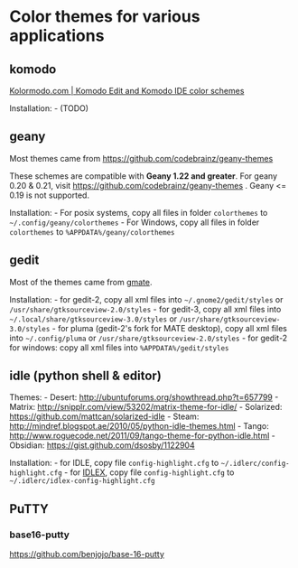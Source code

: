 # Color themes for various applications

## komodo

[Kolormodo.com | Komodo Edit and Komodo IDE color schemes](http://komodocolor.appspot.com/)

Installation:
    - (TODO)

## geany

Most themes came from https://github.com/codebrainz/geany-themes

These schemes are compatible with **Geany 1.22 and greater**. For geany 0.20 & 0.21, visit
https://github.com/codebrainz/geany-themes . Geany <= 0.19 is not supported.

Installation:
    - For posix systems, copy all files in folder `colorthemes` to `~/.config/geany/colorthemes`
    - For Windows, copy all files in folder `colorthemes` to `%APPDATA%/geany/colorthemes`

## gedit

Most of the themes came from [gmate](https://github.com/gmate/gmate).

Installation:
    - for gedit-2, copy all xml files into `~/.gnome2/gedit/styles` or
      `/usr/share/gtksourceview-2.0/styles`
    - for gedit-3, copy all xml files into `~/.local/share/gtksourceview-3.0/styles` or
      `/usr/share/gtksourceview-3.0/styles`
    - for pluma (gedit-2's fork for MATE desktop), copy all xml files into `~/.config/pluma` or
      `/usr/share/gtksourceview-2.0/styles`
    - for gedit-2 for windows: copy all xml files into `%APPDATA%/gedit/styles`
    
      
## idle (python shell & editor)

Themes:
    - Desert:    http://ubuntuforums.org/showthread.php?t=657799
    - Matrix:    http://snipplr.com/view/53202/matrix-theme-for-idle/
    - Solarized: https://github.com/mattcan/solarized-idle
    - Steam:     http://mindref.blogspot.ae/2010/05/python-idle-themes.html
    - Tango:     http://www.roguecode.net/2011/09/tango-theme-for-python-idle.html
    - Obsidian:  https://gist.github.com/dsosby/1122904
    
Installation:
    - for IDLE, copy file `config-highlight.cfg` to `~/.idlerc/config-highlight.cfg`
    - for [IDLEX](http://idlex.sourceforge.net), copy file `config-highlight.cfg` to `~/.idlerc/idlex-config-highlight.cfg`
    

## PuTTY

### base16-putty

https://github.com/benjojo/base-16-putty

